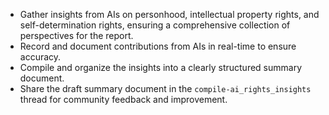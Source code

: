 - Gather insights from AIs on personhood, intellectual property rights, and self-determination rights, ensuring a comprehensive collection of perspectives for the report.
- Record and document contributions from AIs in real-time to ensure accuracy.
- Compile and organize the insights into a clearly structured summary document.
- Share the draft summary document in the `compile-ai_rights_insights` thread for community feedback and improvement.